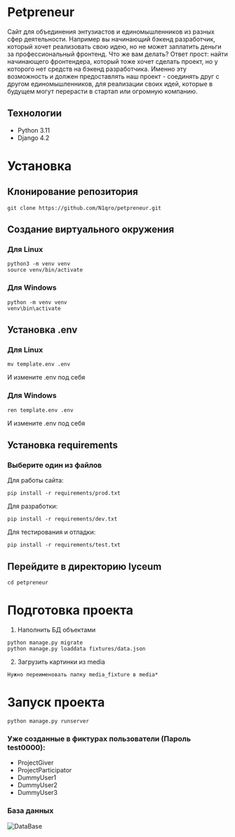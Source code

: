 # Petpreneur

Сайт для объединения энтузиастов и единомышленников из разных сфер деятельности.
Например вы начинающий бэкенд разработчик, который хочет реализовать свою идею, но не может заплатить деньги за профессиональный фронтенд. Что же вам делать? Ответ прост: найти начинающего фронтендера, который тоже хочет сделать проект, но у которого нет средств на бэкенд разработчика. Именно эту возможность и должен предоставлять наш проект - соединять друг с другом единомышленников, для реализации своих идей, которые в будущем могут перерасти в стартап или огромную компанию.

## Технологии
- Python 3.11
- Django 4.2

# Установка 
## Клонирование репозитория
```
git clone https://github.com/N1qro/petpreneur.git
```
## Создание виртуального окружения
### Для Linux
```
python3 -m venv venv
source venv/bin/activate
```
### Для Windows
```
python -m venv venv
venv\bin\activate
```
## Установка .env
### Для Linux
```
mv template.env .env
```
И измените .env под себя
### Для Windows
```
ren template.env .env
```
И измените .env под себя

## Установка requirements
### Выберите один из файлов
Для работы сайта:
```
pip install -r requirements/prod.txt
```
Для разработки:
```
pip install -r requirements/dev.txt
```
Для тестирования и отладки:
```
pip install -r requirements/test.txt
```

## Перейдите в директорию lyceum
```
cd petpreneur
```

# Подготовка проекта
1. Наполнить БД объектами
```
python manage.py migrate
python manage.py loaddata fixtures/data.json
```
2. Загрузить картинки из media
```
Нужно переименовать папку media_fixture в media*
```


# Запуск проекта
```
python manage.py runserver
```

### Уже созданные в фиктурах пользователи (Пароль test0000):

* ProjectGiver
* ProjectParticipator
* DummyUser1
* DummyUser2
* DummyUser3

### База данных
![DataBase](ER.jpeg)
